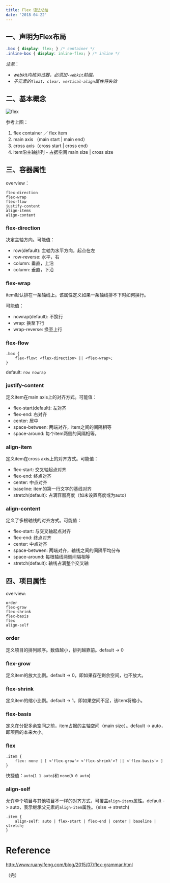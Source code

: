 ```yaml
---
title: Flex 语法总结
date: '2018-04-22'
---
```


## 一、声明为Flex布局

```css
.box { display: flex; } /* container */
.inline-box { display: inline-flex; } /* inline */
```

_注意_：

* _webkit内核浏览器，必须加`-webkit`前缀。_
* _子元素的`float`、`clear`、`vertical-align`属性将失效_

## 二、基本概念

![flex](https://user-images.githubusercontent.com/30484000/37039826-593142e4-2193-11e8-94a9-db666511e31e.png)

参考上图：

1. flex container ／ flex item
2. main axis （main start | main end）
3. cross axis（cross start | cross end）
4. item沿主轴排列 - 占据空间 main size | cross size

## 三、容器属性

overview：

```
flex-direction
flex-wrap
flex-flow
justify-content
align-items
align-content
```

### flex-direction

决定主轴方向。可能值：

* row(default): 主轴为水平方向，起点在左
* row-reverse: 水平，右
* column: 垂直，上沿
* column: 垂直，下沿

### flex-wrap

item默认排在一条轴线上。该属性定义如果一条轴线排不下时如何换行。

可能值：

* nowrap(default): 不换行
* wrap: 换至下行
* wrap-reverse: 换至上行

### flex-flow

```
.box {
    flex-flow: <flex-direction> || <flex-wrap>;
}
```

default: `row nowrap`

### justify-content

定义item在main axis上的对齐方式。可能值：

* flex-start(default): 左对齐
* flex-end: 右对齐
* center: 居中
* space-between: 两端对齐，item之间的间隔相等
* space-around: 每个item两侧的间隔相等。

### align-item

定义item在cross axis上的对齐方式。可能值：

* flex-start: 交叉轴起点对齐
* flex-end: 终点对齐
* center: 中点对齐
* baseline: item的第一行文字的基线对齐
* stretch(default): 占满容器高度（如未设置高度或为auto）

### align-content

定义了多根轴线的对齐方式。可能值：

* flex-start: 与交叉轴起点对齐
* flex-end: 终点对齐
* center: 中点对齐
* space-between: 两端对齐，轴线之间的间隔平均分布
* space-around: 每根轴线两侧间隔相等
* stretch(default): 轴线占满整个交叉轴

## 四、项目属性

overview:

```
order
flex-grow
flex-shrink
flex-basis
flex
align-self
```

### order

定义项目的排列顺序。数值越小，排列越靠前。default -> 0

### flex-grow

定义item的放大比例。default -> 0，即如果存在剩余空间，也不放大。

### flex-shrink

定义item的缩小比例。default -> 1，即如果空间不足，该item将缩小。

### flex-basis

定义在分配多余空间之前，item占据的主轴空间（main size）。default -> auto，即项目的本来大小。

### flex

```
.item {
    flex: none | [ <'flex-grow'> <'flex-shrink'>? || <'flex-basis'> ]
}
```

快捷值：`auto`(`1 1 auto`)和 `none`(`0 0 auto`)

### align-self

允许单个项目与其他项目不一样的对齐方式，可覆盖`align-items`属性。default -> auto，表示继承父元素的`align-item`属性。（else -> stretch)

```
.item {
    align-self: auto | flex-start | flex-end | center | baseline | stretch;
}
```

# Reference
http://www.ruanyifeng.com/blog/2015/07/flex-grammar.html

（完）
